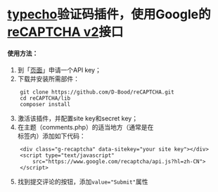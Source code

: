 [typecho][1]验证码插件，使用Google的[reCAPTCHA v2][2]接口
======

#### 使用方法：
1. 到「[页面][3]」申请一个API key；
2. 下载并安装所需部件：
```
    git clone https://github.com/D-Bood/reCAPTCHA.git
    cd reCAPTCHA/lib
    composer install
```
3. 激活该插件，并配置site key和secret key；
4. 在主题（comments.php）的适当地方（通常是在<form>标签内）添加如下代码：
```
    <div class="g-recaptcha" data-sitekey="your site key"></div>
    <script type="text/javascript" 
        src="https://www.google.com/recaptcha/api.js?hl=zh-CN">
    </script>
```
5. 找到提交评论的按钮，添加`value="Submit"`属性

[1]: http://typecho.org/about

[2]: https://github.com/google/recaptcha

[3]: https://www.google.com/recaptcha/admin/create
